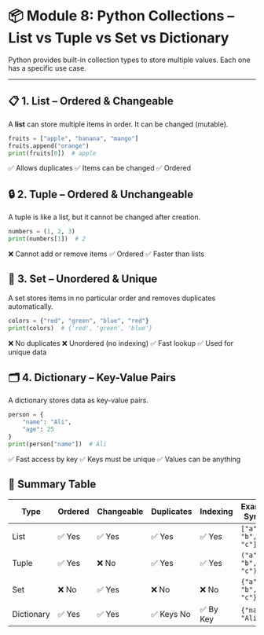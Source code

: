 # 📦 Module 8: Python Collections – List vs Tuple vs Set vs Dictionary

Python provides built-in collection types to store multiple values. Each one has a specific use case.

---

## 📋 1. List – Ordered & Changeable

A **list** can store multiple items in order. It can be changed (mutable).

```python
fruits = ["apple", "banana", "mango"]
fruits.append("orange")
print(fruits[0])  # apple
```
✅ Allows duplicates
✅ Items can be changed
✅ Ordered

## 🔒 2. Tuple – Ordered & Unchangeable
A tuple is like a list, but it cannot be changed after creation.

```python
numbers = (1, 2, 3)
print(numbers[1])  # 2
```
❌ Cannot add or remove items
✅ Ordered
✅ Faster than lists

## 🚫 3. Set – Unordered & Unique
A set stores items in no particular order and removes duplicates automatically.

```python
colors = {"red", "green", "blue", "red"}
print(colors)  # {'red', 'green', 'blue'}
```
❌ No duplicates
❌ Unordered (no indexing)
✅ Fast lookup
✅ Used for unique data

## 🗂️ 4. Dictionary – Key-Value Pairs

A dictionary stores data as key-value pairs.

```python
person = {
    "name": "Ali",
    "age": 25
}
print(person["name"])  # Ali
```
✅ Fast access by key
✅ Keys must be unique
✅ Values can be anything

## 🧠 Summary Table

| Type        | Ordered | Changeable | Duplicates   | Indexing    | Example Syntax         |
|-------------|---------|------------|--------------|-------------|------------------------|
| List        | ✅ Yes  | ✅ Yes     | ✅ Yes       | ✅ Yes      | `["a", "b", "c"]`       |
| Tuple       | ✅ Yes  | ❌ No      | ✅ Yes       | ✅ Yes      | `("a", "b", "c")`       |
| Set         | ❌ No   | ✅ Yes     | ❌ No        | ❌ No       | `{"a", "b", "c"}`       |
| Dictionary  | ✅ Yes  | ✅ Yes     | ✅ Keys No   | ✅ By Key   | `{"name": "Ali"}`       |

